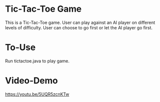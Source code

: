 # Tic-Tac-Toe Game
This is a Tic-Tac-Toe game. User can play against an AI player on different levels of difficulty. User can choose to go first or let the AI player go first.

# To-Use
Run tictactoe.java to play game.

# Video-Demo
https://youtu.be/5UQR5zcnKTw
